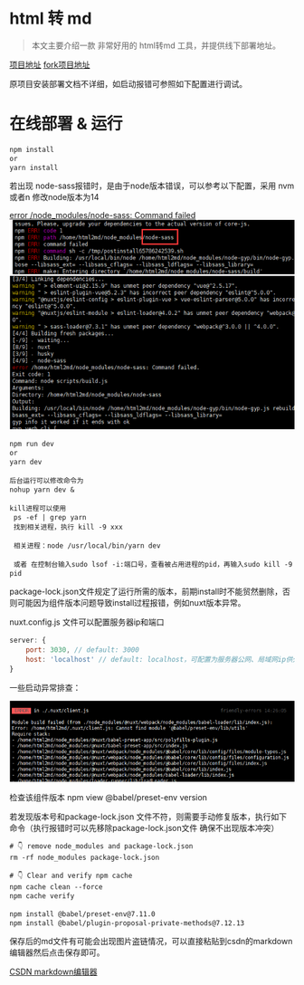 # html 转 md

> 本文主要介绍一款 非常好用的 html转md 工具，并提供线下部署地址。

[项目地址](<https://www.helloworld.net/html2md>)
[fork项目地址](<https://github.com/JKjenken/html2md>)

原项目安装部署文档不详细，如启动报错可参照如下配置进行调试。

# 在线部署 & 运行

``` shell
npm install
or
yarn install
```

若出现 node-sass报错时，是由于node版本错误，可以参考以下配置，采用 nvm或者n 修改node版本为14

[error /node_modules/node-sass: Command failed](<https://stackoverflow.com/questions/60394291/error-node-modules-node-sass-command-failed>)
![img.png](../../_media/2022-07-01-01.png)
![img_1.png](../../_media/2022-07-01-02.png)

``` shell
npm run dev
or
yarn dev

后台运行可以修改命令为
nohup yarn dev &

kill进程可以使用
 ps -ef | grep yarn 
 找到相关进程，执行 kill -9 xxx
 
 相关进程：node /usr/local/bin/yarn dev
 
 或者 在控制台输入sudo lsof -i:端口号，查看被占用进程的pid，再输入sudo kill -9 pid

```

package-lock.json文件规定了运行所需的版本，前期install时不能贸然删除，否则可能因为组件版本问题导致install过程报错，例如nuxt版本异常。

nuxt.config.js 文件可以配置服务器ip和端口

```javascript
server: {
    port: 3030, // default: 3000
    host: 'localhost' // default: localhost，可配置为服务器公网、局域网ip供外部访问
}
```

一些启动异常排查：

![img.png](img.png)

检查该组件版本
npm view @babel/preset-env version

若发现版本号和package-lock.json 文件不符，则需要手动修复版本，执行如下命令（执行报错时可以先移除package-lock.json文件 确保不出现版本冲突）
```shell
# 👇 remove node_modules and package-lock.json
rm -rf node_modules package-lock.json

# 👇 Clear and verify npm cache
npm cache clean --force
npm cache verify

npm install @babel/preset-env@7.11.0
npm install @babel/plugin-proposal-private-methods@7.12.13

```

保存后的md文件有可能会出现图片盗链情况，可以直接粘贴到csdn的markdown编辑器然后点击保存即可。

[CSDN markdown编辑器](<https://editor.csdn.net/md>)





